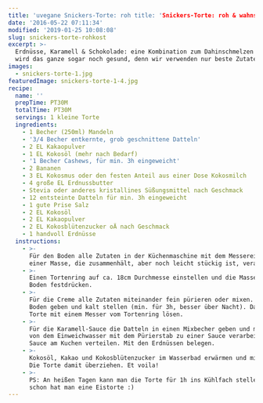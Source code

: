 ```yaml
---
title: 'uvegane Snickers-Torte: roh title: 'Snickers-Torte: roh & wahnsinnig lecker' wahnsinnig lecker'
date: '2016-05-22 07:11:34'
modified: '2019-01-25 10:08:08'
slug: snickers-torte-rohkost
excerpt: >-
  Erdnüsse, Karamell & Schokolade: eine Kombination zum Dahinschmelzen! Und hier
  wird das ganze sogar noch gesund, denn wir verwenden nur beste Zutaten!
images:
  - snickers-torte-1.jpg
featuredImage: snickers-torte-1-4.jpg
recipe:
  name: ''
  prepTime: PT30M
  totalTime: PT30M
  servings: 1 kleine Torte
  ingredients:
    - 1 Becher (250ml) Mandeln
    - '3/4 Becher entkernte, grob geschnittene Datteln'
    - 2 EL Kakaopulver
    - 1 EL Kokosöl (mehr nach Bedarf)
    - '1 Becher Cashews, für min. 3h eingeweicht'
    - 2 Bananen
    - 3 EL Kokosmus oder den festen Anteil aus einer Dose Kokosmilch
    - 4 große EL Erdnussbutter
    - Stevia oder anderes kristallines Süßungsmittel nach Geschmack
    - 12 entsteinte Datteln für min. 3h eingeweicht
    - 1 gute Prise Salz
    - 2 EL Kokosöl
    - 2 EL Kakaopulver
    - 2 EL Kokosblütenzucker oÄ nach Geschmack
    - 1 handvoll Erdnüsse
  instructions:
    - >-
      Für den Boden alle Zutaten in der Küchenmaschine mit dem Messereinsatz zu
      einer Masse, die zusammenhält, aber noch leicht stückig ist, verarbeiten.
    - >-
      Einen Tortenring auf ca. 18cm Durchmesse einstellen und die Masse als
      Boden festdrücken.
    - >-
      Für die Creme alle Zutaten miteinander fein pürieren oder mixen. Auf den
      Boden geben und kalt stellen (min. für 3h, besser über Nacht). Dann die
      Torte mit einem Messer vom Tortenring lösen.
    - >-
      Für die Karamell-Sauce die Datteln in einen Mixbecher geben und mit etwas
      von dem Einweichwasser mit dem Pürierstab zu einer Sauce verarbeiten. Die
      Sauce am Kuchen verteilen. Mit den Erdnüssen belegen.
    - >-
      Kokosöl, Kakao und Kokosblütenzucker im Wasserbad erwärmen und mischen.
      Die Torte damit überziehen. Et voila!
    - >-
      PS: An heißen Tagen kann man die Torte für 1h ins Kühlfach stellen und
      schon hat man eine Eistorte :)
---
```


<!-- Image removed (no copyright): snickers-torte-1-640x424.jpg -->
